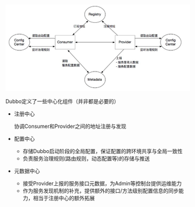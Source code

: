 ![8](picture\8.png)

Dubbo定义了一些中心化组件（并非都是必要的）

* 注册中心

  协调Consumer和Provider之间的地址注册与发现

* 配置中心

  * 存储Dubbo启动阶段的全局配置，保证配置的跨环境共享与全局一致性
  * 负责服务治理规则(路由规则，动态配置等)的存储与推送

* 元数据中心

  * 接受Provider上报的服务接口元数据，为Admin等控制台提供运维能力
  * 作为服务发现机制的补充，提供额外的接口/方法级别配置信息的同步能力，相当于注册中心的额外拓展
